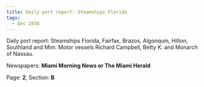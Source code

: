 ```yaml
---  
title: Daily port report: Steamships Florida  
tags:  
  - Dec 1938  
---  
```

  
Daily port report: Steamships Florida, Fairfax, Brazos, Algonquin, Hilton, Southland and Mim. Motor vessels Richard Campbell, Betty K. and Monarch of Nassau.  
  
Newspapers: **Miami Morning News or The Miami Herald**  
  
Page: **2**, Section: **B** 
